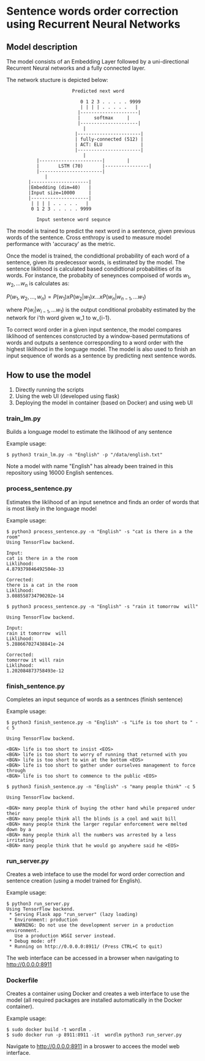 # Sentence words order correction using Recurrent Neural Networks

## Model description
The model consists of an Embedding Layer followed by a uni-directional Recurrent Neural networks and a fully connected layer.

The network stucture is depicted below: 


							Predicted next word

						       0 1 2 3 . . . . . 9999		   
						       | | | | . . . . .   | 
						      |---------------------|
						      | 	softmax     |
						      |---------------------|
								|
						     |-----------------------|
						     | fully-connected (512) |
						     | ACT: ELU              |
						     |-----------------------|
								|
		       |-----------------------|		|
		       |       LSTM (70)       |----------------|
		       |-----------------------|
			 	  |
			|---------------------|
			|Embedding (dim=40)   |
			|Input size=10000     |
			|---------------------|			
			 | | | | . . . . .   |
			 0 1 2 3 . . . . . 9999

		       Input sentence word sequnce


The model is trained to predict the next word in a sentence, given previous words of the sentence. Cross enthropy is used to measure model performance with 'accuracy' as the metric.

Once the model is trained, the condidtional probability of each word of a sentence, given its predecessor words, is estimated by the model. The sentence liklihood is calculated based condidtional probabilities of its words. For instance, the probabity of seneynces compoised of words $w_1, w_2, ...w_n$ is calculates as:

$P(w_1, w_2, ..., w_n) = P(w_1) x P(w_2|w_1) x ... x P(w_n | w_{n-1}, ...w_1)$

where $P(w_i | w_{i-1}, ...w_1)$ is the output conditional probabity estimated by the network for i'th word given w_1 to w_{i-1}.

To correct word order in a given input sentence, the model compares liklihood of sentences constcructed by a window-based permutations of words and outputs a sentence corresponding to a word order with the highest liklihood in the longuage model. The model is also used to finish an input sequence of words as a sentence
by predicting next sentence words.



## How to use the model
 1. Directly running the scripts
 2. Using the web UI (developed using flask)
 3. Deploying the model in container (based on Docker) and using web UI

### train_lm.py
Builds a longuage model to estimate the liklihood of any sentence

Example usage:
```
$ python3 train_lm.py -n "English" -p "/data/english.txt"
```
Note a model with name "English" has already been trained in this repository using 16000 English sentences.


### process_sentence.py
Estimates the liklihood of an input senetnce and finds an order of words
that is most likely in the longuage model

Example usage:
```
$ python3 process_sentence.py -n "English" -s "cat is there in a the room"
Using TensorFlow backend.

Input:
cat is there in a the room
Liklihood:
4.879379846492504e-33

Corrected:
there is a cat in the room
Liklihood:
3.088558734790202e-14

$ python3 process_sentence.py -n "English" -s "rain it tomorrow  will"

Using TensorFlow backend.

Input:
rain it tomorrow  will
Liklihood:
5.288667027438841e-24

Corrected:
tomorrow it will rain
Liklihood:
1.202084873758493e-12
```


### finish_sentence.py
Completes an input sequnce of words  as a sentnces (finish sentence)

Example usage:
```
$ python3 finish_sentence.py -n "English" -s "Life is too short to " -c 5

Using TensorFlow backend.

<BGN> life is too short to insist <EOS>
<BGN> life is too short to worry of running that returned with you
<BGN> life is too short to win at the bottom <EOS>
<BGN> life is too short to gather under ourselves management to force through
<BGN> life is too short to commence to the public <EOS>

$ python3 finish_sentence.py -n "English" -s "many people think" -c 5

Using TensorFlow backend.

<BGN> many people think of buying the other hand while prepared under their
<BGN> many people think all the blinds is a cool and wait bill
<BGN> many people think the larger regular enforcement were melted down by a
<BGN> many people think all the numbers was arrested by a less irritating
<BGN> many people think that he would go anywhere said he <EOS>
```

### run_server.py
Creates a web inteface to use the model for word order correction and sentence creation (using a model trained for English).

Example usage:
```
$ python3 run_server.py
Using TensorFlow backend.
 * Serving Flask app "run_server" (lazy loading)
 * Environment: production
   WARNING: Do not use the development server in a production environment.
   Use a production WSGI server instead.
 * Debug mode: off
 * Running on http://0.0.0.0:8911/ (Press CTRL+C to quit)
```

The web interface can be accessed in a browser when navigating to http://0.0.0.0:8911

### Dockerfile
Creates a container using Docker and creates a web interface to use the model (all required packages are installed
automatically in the Docker container).

Example usage:
```
$ sudo docker build -t wordlm .
$ sudo docker run -p 8911:8911 -it  wordlm python3 run_server.py
```

Navigate to http://0.0.0.0:8911 in a broswer to accees the model web interface.

